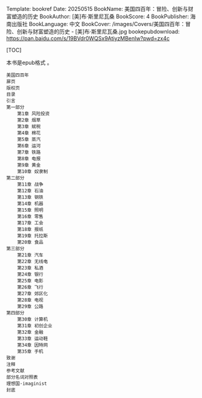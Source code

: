 Template: bookref
Date: 20250515
BookName: 美国四百年：冒险、创新与财富塑造的历史
BookAuthor: [美]布·斯里尼瓦桑
BookScore: 4
BookPublisher: 海南出版社
BookLanguage: 中文
BookCover: /images/Covers/美国四百年：冒险、创新与财富塑造的历史 - [美]布·斯里尼瓦桑.jpg
bookepubdownload: https://pan.baidu.com/s/19BVdr0WQSx9AtiyzMBenIw?pwd=zx4c


[TOC]

本书是epub格式 。


```
美国四百年
扉页
版权页
目录
引言
第一部分
    第1章 风险投资
    第2章 烟草
    第3章 赋税
    第4章 棉花
    第5章 蒸汽
    第6章 运河
    第7章 铁路
    第8章 电报
    第9章 黄金
    第10章 奴隶制
第二部分
    第11章 战争
    第12章 石油
    第13章 钢铁
    第14章 机器
    第15章 照明
    第16章 零售
    第17章 工会
    第18章 报纸
    第19章 托拉斯
    第20章 食品
第三部分
    第21章 汽车
    第22章 无线电
    第23章 私酒
    第24章 银行
    第25章 电影
    第26章 飞行
    第27章 郊区化
    第28章 电视
    第29章 公路
第四部分
    第30章 计算机
    第31章 初创企业
    第32章 金融
    第33章 运动鞋
    第34章 因特网
    第35章 手机
致谢
注释
参考文献
部分名词对照表
理想国·imaginist
封底
```